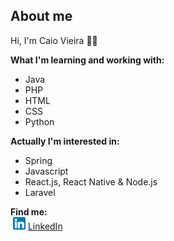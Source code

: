 ## About me

Hi, I'm Caio Vieira 👋🏻

<strong> What I'm learning and working with: </strong>
 - Java
 - PHP
 - HTML
 - CSS
 - Python

<strong> Actually I'm interested in: </strong>
 - Spring
 - Javascript
 - React.js, React Native & Node.js
 - Laravel

<strong> Find me: </strong>
<br>
<img style="margin-left: 4px" src="https://github.com/Caioohv/caioohv/blob/main/linkedin.png?raw=true" width="20"/> <a href="www.linkedin.com/in/caioviier">LinkedIn</a> 



